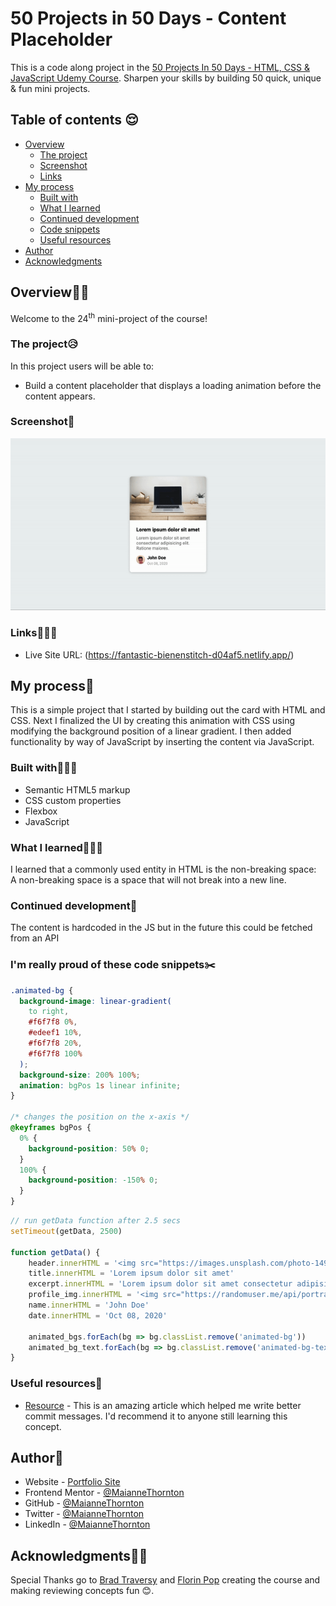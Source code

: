 # 50 Projects in 50 Days - Content Placeholder 

This is a code along project in the [50 Projects In 50 Days - HTML, CSS & JavaScript Udemy Course](https://www.udemy.com/course/50-projects-50-days/). Sharpen your skills by building 50 quick, unique & fun mini projects.

## Table of contents 😌

- [Overview](#overview)
  - [The project](#the-project)
  - [Screenshot](#screenshot)
  - [Links](#links)
- [My process](#my-process)
  - [Built with](#built-with)
  - [What I learned](#what-i-learned)
  - [Continued development](#continued-development)
  - [Code snippets](#im-really-proud-of-these-code-snippets%EF%B8%8F)
  - [Useful resources](#useful-resources)
- [Author](#author)
- [Acknowledgments](#acknowledgments)

## Overview👋🏾

Welcome to the 24<sup>th</sup> mini-project of the course!

### The project😥

In this project users will be able to:

- Build a content placeholder that displays a loading animation before the content appears.

### Screenshot🌇

![](./screenshot.gif)

### Links👩🏾‍💻

- Live Site URL: (https://fantastic-bienenstitch-d04af5.netlify.app/)

## My process💭

This is a simple project that I started by building out the card with HTML and CSS. Next I finalized the UI by creating this animation with CSS using modifying the background position of a linear gradient.  I then added functionality by way of JavaScript by inserting the content via JavaScript.



### Built with👷🏾‍♀️

- Semantic HTML5 markup
- CSS custom properties
- Flexbox
- JavaScript

### What I learned👩🏾‍🏫

I learned that a commonly used entity in HTML is the non-breaking space: &nbsp; A non-breaking space is a space that will not break into a new line.

### Continued development🔮

The content is hardcoded in the JS but in the future this could be fetched from an API

### I'm really proud of these code snippets✂️

```css
.animated-bg {
  background-image: linear-gradient(
    to right,
    #f6f7f8 0%,
    #edeef1 10%,
    #f6f7f8 20%,
    #f6f7f8 100%
  );
  background-size: 200% 100%;
  animation: bgPos 1s linear infinite;
}

/* changes the position on the x-axis */
@keyframes bgPos {
  0% {
    background-position: 50% 0;
  }
  100% {
    background-position: -150% 0;
  }
}
```

```js
// run getData function after 2.5 secs
setTimeout(getData, 2500)

function getData() {
    header.innerHTML = '<img src="https://images.unsplash.com/photo-1496181133206-80ce9b88a853?ixlib=rb-1.2.1&ixid=eyJhcHBfaWQiOjEyMDd9&auto=format&fit=crop&w=2102&q=80"/>'
    title.innerHTML = 'Lorem ipsum dolor sit amet'
    excerpt.innerHTML = 'Lorem ipsum dolor sit amet consectetur adipisicing elit. Ratione maiores.'
    profile_img.innerHTML = '<img src="https://randomuser.me/api/portraits/men/45.jpg" alt="">'
    name.innerHTML = 'John Doe'
    date.innerHTML = 'Oct 08, 2020'

    animated_bgs.forEach(bg => bg.classList.remove('animated-bg'))
    animated_bg_text.forEach(bg => bg.classList.remove('animated-bg-text'))
}
```

### Useful resources📖

- [Resource](https://www.w3schools.com/html/html_entities.asp#:~:text=A%20commonly%20used%20entity%20in,the%20words%20might%20be%20disruptive.) - This is an amazing article which helped me write better commit messages. I'd recommend it to anyone still learning this concept.

## Author🔎

- Website - [Portfolio Site](https://maiannethornton.netlify.app/)
- Frontend Mentor - [@MaianneThornton](https://www.frontendmentor.io/profile/MaianneThornton)
- GitHub - [@MaianneThornton](GitHub.com/MaianneThornton)
- Twitter - [@MaianneThornton](https://twitter.com/MaianneThornton)
- LinkedIn - [@MaianneThornton](https://www.linkedin.com/in/maiannethornton/)

## Acknowledgments🙏🏾

Special Thanks go to [Brad Traversy](http://www.traversymedia.com/) and [Florin Pop](http://www.florin-pop.com/) creating the course and making reviewing concepts fun 😊.
